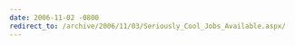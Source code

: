 ```yaml
---
date: 2006-11-02 -0800
redirect_to: /archive/2006/11/03/Seriously_Cool_Jobs_Available.aspx/
---
```

